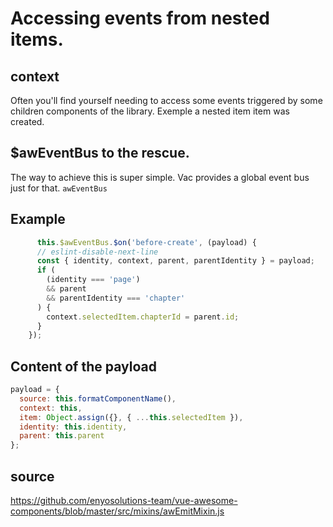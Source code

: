 # Accessing events from nested items.

## context

Often you'll find yourself needing to access some events triggered by some children components of the library. Exemple a nested item item was created.

## \$awEventBus to the rescue.

The way to achieve this is super simple. Vac provides a global event bus just for that. `awEventBus`

## Example

```javascript
      this.$awEventBus.$on('before-create', (payload) {
      // eslint-disable-next-line
      const { identity, context, parent, parentIdentity } = payload;
      if (
        (identity === 'page')
        && parent
        && parentIdentity === 'chapter'
      ) {
        context.selectedItem.chapterId = parent.id;
      }
    });
```

## Content of the payload

```javascript
payload = {
  source: this.formatComponentName(),
  context: this,
  item: Object.assign({}, { ...this.selectedItem }),
  identity: this.identity,
  parent: this.parent
};
```

## source

https://github.com/enyosolutions-team/vue-awesome-components/blob/master/src/mixins/awEmitMixin.js
